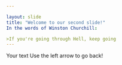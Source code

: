 ```yaml
---

layout: slide
title: "Welcome to our second slide!"
In the words of Winston Churchill:

>If you're going through Hell, keep going
---
```


Your text
Use the left arrow to go back!
